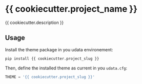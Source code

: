 # {{ cookiecutter.project_name }}

{{ cookiecutter.description }}

## Usage

Install the theme package in you udata environement:

```bash
pip install {{ cookiecutter.project_slug }}
```

Then, define the installed theme as current in you `udata.cfg`:

```python
THEME = '{{ cookiecutter.project_slug }}'
```
